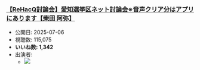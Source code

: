 ### [【ReHacQ討論会】愛知選挙区ネット討論会※音声クリア分はアプリにあります【柴田 阿弥】](https://www.youtube.com/watch?v=-ScHuA8rLdI)
-   公開日: 2025-07-06
-   視聴数: 115,075
-   **いいね数: 1,342**
-   出演者: 
    - [![](https://img.youtube.com/vi/-ScHuA8rLdI/hqdefault.jpg)](https://www.youtube.com/watch?v=-ScHuA8rLdI)
